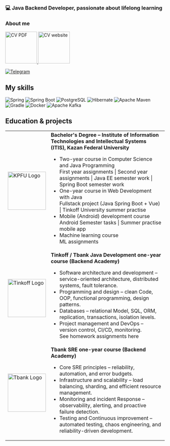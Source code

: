 
### 💻 Java Backend Developer, passionate about lifelong learning

###  About me
<div>
  <a href="https://elizavetabelskya.github.io/ElizavetaBelskya/Elizaveta_cv.pdf">
    <img src="https://elizavetabelskya.github.io/ElizavetaBelskya/cv.gif" alt="CV PDF" width="100">
  </a>
  <a href="https://elizavetabelskya.github.io/ElizavetaBelskya/Elizaveta_cv.html">
    <img src="https://elizavetabelskya.github.io/ElizavetaBelskya/website.gif" alt="CV website" width="100">
  </a>
</div>


[![Telegram](https://img.shields.io/badge/-Telegram-blue?logo=telegram)](https://t.me/lnsinxdx)

## My skills

![Spring](https://img.shields.io/badge/Spring-6DB33F?style=for-the-badge&logo=spring&logoColor=white)
![Spring Boot](https://img.shields.io/badge/Spring_Boot-6DB33F?style=for-the-badge&logo=spring-boot&logoColor=white)
![PostgreSQL](https://img.shields.io/badge/PostgreSQL-316192?style=for-the-badge&logo=postgresql&logoColor=white)
![Hibernate](https://img.shields.io/badge/Hibernate-59666C?style=for-the-badge&logo=Hibernate&logoColor=white)
![Apache Maven](https://img.shields.io/badge/Apache_Maven-C71A36?style=for-the-badge&logo=apachemaven&logoColor=white)
![Gradle](https://img.shields.io/badge/gradle-02303A?style=for-the-badge&logo=gradle&logoColor=white)
![Docker](https://img.shields.io/badge/Docker-2CA5E0?style=for-the-badge&logo=docker&logoColor=white)
![Apache Kafka](https://img.shields.io/badge/Apache_Kafka-231F20?style=for-the-badge&logo=apache-kafka&logoColor=white)

## Education & projects

<table>
  <tr>
    <td>
      <img src="https://eng.kpfu.ru/wp-content/themes/kpfu2/images/logo_white_full.svg" alt="KPFU Logo" width="120">
    </td>
    <td>
      <strong>Bachelor's Degree – Institute of Information Technologies and Intellectual Systems (ITIS), Kazan Federal University</strong>
      <ul>
        <li>Two-year course in Computer Science and Java Programming</li>
        <a url="https://github.com/ElizavetaBelskya/1st_Year_Assignments_Java">First year assignments</a> |
        <a url="https://github.com/ElizavetaBelskya/2nd_Year_Assignments_Java">Second year assignments</a> |
        <a url="https://github.com/ElizavetaBelskya/IndependentEducationServlets">Java EE semester work</a> |
        <a url="https://github.com/ElizavetaBelskya/IndependentEducationSpring">Spring Boot semester work</a>
        <li>One-year course in Web Development with Java</li>
        <a url="https://github.com/ElizavetaBelskya/RuSteamFullstackProject">Fullstack project (Java Spring Boot + Vue)</a> |
        <a url="https://github.com/ElizavetaBelskya/StorePrime">Tinkoff University summer practise</a>
        <li>Mobile (Android) development course</li>
        <a url="https://github.com/ElizavetaBelskya/itis-kfu-android-course-hometasks/branches">Android Semester tasks</a> |
        <a url="https://github.com/odnzk/FitTrack">Summer practise mobile app</a>
        <li>Machine learning course</li>
        <a url="https://github.com/ElizavetaBelskya/machine-learning-course">ML assignments</a>
      </ul>
    </td>
  </tr>
    <tr>
    <td>
      <img src="https://encrypted-tbn0.gstatic.com/images?q=tbn:ANd9GcTS29VXHpLYCHXXsDM2PL4QqhoS-kk_AYY4yg&s" alt="Tinkoff Logo" width="120">
    </td>
    <td>
      <strong>Tinkoff / Tbank Java Development one-year course (Backend Academy)</strong>
    <ul>
      <li>Software architecture and development – service-oriented architecture, distributed systems, fault tolerance.</li>
      <li>Programming and design – clean Code, OOP, functional programming, design patterns.</li>
      <li>Databases – relational Model, SQL, ORM, replication, transactions, isolation levels.</li>
      <li>Project management and DevOps – version control, CI/CD, monitoring.</li>
      <a url="https://github.com/ElizavetaBelskya/backend-academy-course">See homework assignments here</a>
    </ul>
    </td>
  </tr>
    <tr>
    <td>
      <img src="https://cdn.tbank.ru/static/pages/files/7cd9e15e-2cde-4b6e-b978-ce1f12400b99.png" alt="Tbank Logo" width="120">
    </td>
    <td>
      <strong>Tbank SRE one-year course (Backend Academy)</strong>
    <ul>
      <li>Core SRE principles – reliability, automation, and error budgets.</li>
      <li>Infrastructure and scalability – load balancing, sharding, and efficient resource management.</li>
      <li>Monitoring and incident Response – observability, alerting, and proactive failure detection.</li>
      <li>Testing and Continuous improvement – automated testing, chaos engineering, and reliability-driven development.</li>
    </ul>
    </td>
  </tr>
</table>




